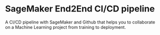 # SageMaker End2End CI/CD pipeline
A CI/CD pipeline with SageMaker and Github that helps you to collaborate on a Machine Learning project from training to deployment.
